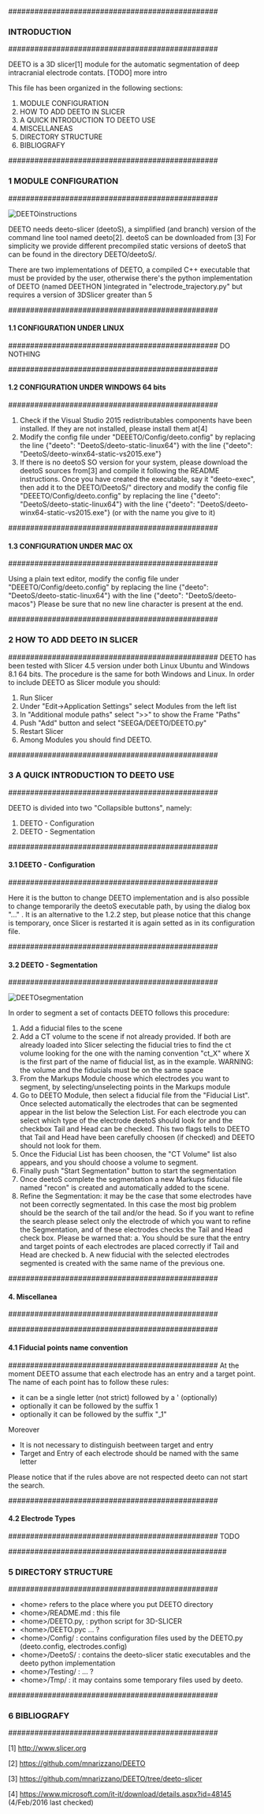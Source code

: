 ################################################
### INTRODUCTION
################################################

DEETO is a 3D slicer[1] module for the automatic segmentation of deep
intracranial electrode contats. [TODO] more intro

This file has been organized in the following sections:

1. MODULE CONFIGURATION
2. HOW TO ADD DEETO IN SLICER
3. A QUICK INTRODUCTION TO DEETO USE
4. MISCELLANEAS
5. DIRECTORY STRUCTURE
6. BIBLIOGRAFY

################################################
### 1 MODULE CONFIGURATION 
################################################

![DEETOinstructions](Resources/Instructions/DEETOconfiguration.png)

DEETO needs deeto-slicer (deetoS), a simplified (and branch) version
of the command line tool named deeto[2]. deetoS can be downloaded from
[3] For simplicity we provide different precompiled static versions of
deetoS that can be found in the directory DEETO/deetoS/.

There are two implementations of DEETO, a compiled C++ executable that must be provided by the user,
otherwise there's the python implementation of DEETO (named DEETHON )integrated in "electrode_trajectory.py" but requires a version of 3DSlicer greater than 5

################################################
#### 1.1 CONFIGURATION UNDER LINUX
################################################
DO NOTHING

################################################
#### 1.2 CONFIGURATION UNDER WINDOWS 64 bits
################################################

1. Check if the Visual Studio 2015 redistributables components have
   been installed. If they are not installed, please install them at[4] 
2. Modify the config file under "DEEETO/Config/deeto.config" by
   replacing the line
      {"deeto": "DeetoS/deeto-static-linux64"} 
   with the line
      {"deeto": "DeetoS/deeto-winx64-static-vs2015.exe"}
3. If there is no deetoS SO version for your system, please download
   the deetoS sources from[3] and compile it following the README
   instructions. Once you have created the executable, say it
   "deeto-exec", then add it to the DEETO/DeetoS/" directory and
   modify the config file "DEEETO/Config/deeto.config" by replacing
   the line
      {"deeto": "DeetoS/deeto-static-linux64"} 
   with the line
      {"deeto": "DeetoS/deeto-winx64-static-vs2015.exe"} (or with the name you give to it)

################################################
#### 1.3 CONFIGURATION UNDER MAC OX	
################################################

Using a plain text editor, modify the config file under 
"DEEETO/Config/deeto.config" by replacing the line
      {"deeto": "DeetoS/deeto-static-linux64"} 
with the line
      {"deeto": "DeetoS/deeto-macos"}
Please be sure that no new line character is present at the end. 

################################################
### 2 HOW TO ADD DEETO IN SLICER
################################################
DEETO has been tested with Slicer 4.5 version under both Linux Ubuntu
and Windows 8.1 64 bits. The procedure is the same for both Windows
and Linux. In order to include DEETO as Slicer module you should:

1. Run Slicer
2. Under "Edit->Application Settings" select Modules from the left list
3. In "Additional module paths" select ">>" to show the Frame "Paths"
4. Push "Add" button and select "SEEGA/DEETO/DEETO.py"
5. Restart Slicer 
6. Among Modules you should find DEETO.

################################################
### 3 A QUICK INTRODUCTION TO DEETO USE
################################################

DEETO is divided into two "Collapsible buttons", namely:

1. DEETO - Configuration
2. DEETO - Segmentation

################################################
#### 3.1 DEETO - Configuration
################################################

Here it is the button to change DEETO implementation and is also possible to change temporarily the deetoS executable path,
by using the dialog box "..." . It is an alternative to the 1.2.2
step, but please notice that this change is temporary, once Slicer is
restarted it is again setted as in its configuration file.

################################################
#### 3.2 DEETO - Segmentation
################################################

![DEETOsegmentation](Resources/Instructions/DEETOsegmentation.png)

In order to segment a set of contacts DEETO follows this procedure:

1. Add a fiducial files to the scene
2. Add a CT volume to the scene if not already provided.
If both are already loaded into Slicer selecting the fiducial tries to find the ct volume looking for the one with the naming convention "ct_X" where X is the first part of the name of fiducial list, as in the example. WARNING: the volume and the fiducials
   must be on the same space
3. From the Markups Module choose which electrodes you want to
   segment, by selecting/unselecting points in the Markups module
4. Go to DEETO Module, then select a fiducial file from the "Fiducial
   List". Once selected automatically the electrodes that can be
   segmented appear in the list below the Selection List.  For each
   electrode you can select which type of the electrode deetoS should
   look for and the checkbox Tail and Head can be checked. This two
   flags tells to DEETO that Tail and Head have been carefully choosen
   (if checked) and DEETO should not look for them. 
5. Once the Fiducial List has been choosen, the "CT Volume" list also
   appears, and you should choose a volume to segment.
6. Finally push "Start Segmentation" button to start the segmentation
7. Once deetoS complete the segmentation a new Markups fiducial file
   named "recon" is created and automatically added to the scene.
8. Refine the Segmentation: it may be the case that some electrodes
   have not been correctly segmentated. In this case the most big
   problem should be the search of the tail and/or the head. So if you
   want to refine the search please select only the electrode of which
   you want to refine the Segmentation, and of these electrodes checks
   the Tail and Head check box. Please be warned that:
   a. You should be sure that the entry and target points of each
      electrodes are placed correctly if Tail and Head are checked
   b. A new fiducial with the selected electrodes segmented is created
      with the same name of the previous one.

################################################
#### 4. Miscellanea 
################################################

################################################
#### 4.1 Fiducial points name convention
################################################
At the moment DEETO assume that each electrode has an entry and
a target point. The name of each point has to follow these rules:
- it can be a single letter (not strict) followed by a ' (optionally)
- optionally it can be followed by the suffix  1
- optionally it can be followed by the suffix "_1"

Moreover

- It is not necessary to distinguish beetween target and entry
- Target and Entry of each electrode should be named with the same letter

Please notice that if the rules above are not respected 
deeto can not start the search.

################################################
#### 4.2 Electrode Types
################################################
TODO

##################################################
### 5 DIRECTORY STRUCTURE
################################################

- \<home\> refers to the place where you put DEETO directory
- \<home\>/README.md : this file
- \<home\>/DEETO.py, : python script for 3D-SLICER
- \<home\>/DEETO.pyc ... ?
- \<home\>/Config/   : contains configuration files used by the DEETO.py (deeto.config, electrodes.config)
- \<home\>/DeetoS/   : contains the deeto-slicer static executables and the deeto python implementation
- \<home\>/Testing/  : ... ?
- \<home\>/Tmp/      : it may contains some temporary files used by deeto.   



################################################
### 6 BIBLIOGRAFY
################################################

[1] http://www.slicer.org

[2] https://github.com/mnarizzano/DEETO

[3] https://github.com/mnarizzano/DEETO/tree/deeto-slicer

[4] https://www.microsoft.com/it-it/download/details.aspx?id=48145
    (4/Feb/2016 last checked)